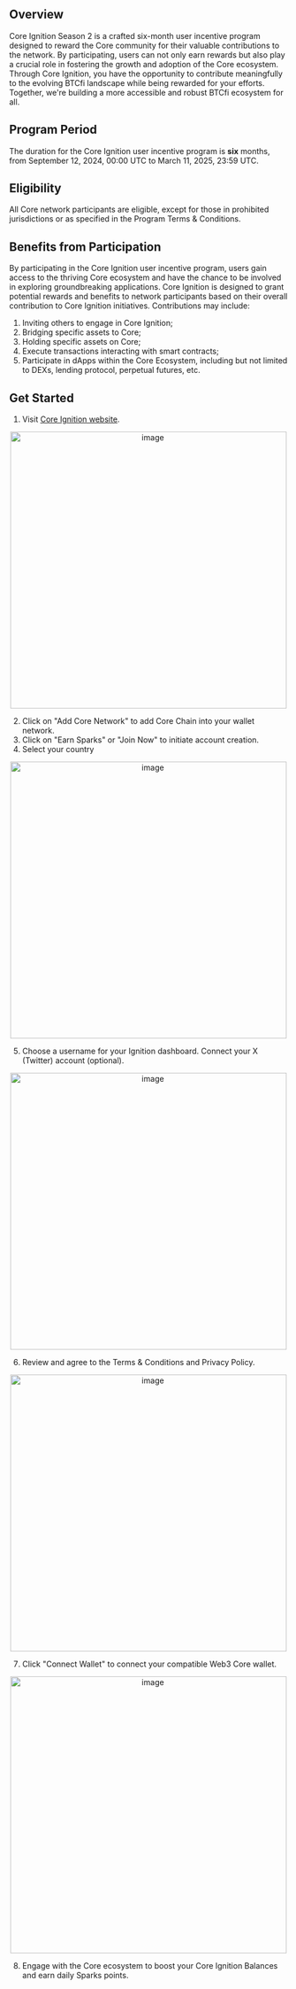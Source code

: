## Overview
Core Ignition Season 2 is a crafted six-month user incentive program designed to reward the Core community for their valuable contributions to the network. By participating, users can not only earn rewards but also play a crucial role in fostering the growth and adoption of the Core ecosystem. Through Core Ignition, you have the opportunity to contribute meaningfully to the evolving BTCfi landscape while being rewarded for your efforts. Together, we're building a more accessible and robust BTCfi ecosystem for all.

## Program Period
The duration for the Core Ignition user incentive program is **six** months, from September 12, 2024, 00:00 UTC to March 11, 2025, 23:59 UTC.

## Eligibility
All Core network participants are eligible, except for those in prohibited jurisdictions or as specified in the Program Terms & Conditions.

## Benefits from Participation
By participating in the Core Ignition user incentive program, users gain access to the thriving Core ecosystem and have the chance to be involved in exploring groundbreaking applications. Core Ignition is designed to grant potential rewards and benefits to network participants based on their overall contribution to Core Ignition initiatives. Contributions may include:
 1. Inviting others to engage in Core Ignition;
 2. Bridging specific assets to Core;
 3. Holding specific assets on Core;
 4. Execute transactions interacting with smart contracts;
 5. Participate in dApps within the Core Ecosystem, including but not limited to DEXs, lending protocol, perpetual futures, etc.

## Get Started
1. Visit [Core Ignition website](https://ignition.coredao.org).
<p align="center">
  <img width="500" alt="image" src="https://github.com/user-attachments/assets/1b3b3ddf-ce84-485b-badb-8ed65235ab58">
</p>

2. Click on "Add Core Network" to add Core Chain into your wallet network.
3. Click on "Earn Sparks" or "Join Now" to initiate account creation.
4. Select your country
<p align="center">
  <img width="500" alt="image" src="https://github.com/user-attachments/assets/0734a1d8-463c-4ed7-8ab5-00e20f958ba2">
</p>

5. Choose a username for your Ignition dashboard. Connect your X (Twitter) account (optional).
<p align="center">
  <img width="500" alt="image" src="https://github.com/user-attachments/assets/c591724a-aba2-4499-972f-3e83eb083b04">
</p>

6. Review and agree to the Terms & Conditions and Privacy Policy.
<p align="center">
  <img width="500" alt="image" src="https://github.com/user-attachments/assets/92cf2ec7-df22-4d53-8c4c-f39891b34096">
</p>

7. Click "Connect Wallet" to connect your compatible Web3 Core wallet.
<p align="center">
  <img width="500" alt="image" src="https://github.com/user-attachments/assets/c04bf2de-1945-4cb6-95c4-f15a6b50b197">
</p>

8. Engage with the Core ecosystem to boost your Core Ignition Balances and earn daily Sparks points.
